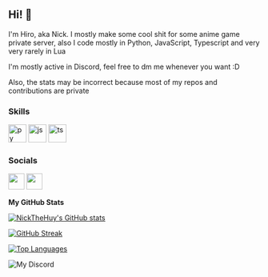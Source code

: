 ## Hi! 👋

I'm Hiro, aka Nick. I mostly make some cool shit for some anime game private server, also I code mostly in Python, JavaScript, Typescript and very very rarely in Lua

I'm mostly active in Discord, feel free to dm me whenever you want :D

Also, the stats may be incorrect because most of my repos and contributions are private


### Skills

<p align="left">
<a href="https://www.python.org" target="_blank" rel="noreferrer"><img src="https://raw.githubusercontent.com/danielcranney/readme-generator/main/public/icons/skills/python-colored.svg" width="36" height="36" alt="py" /></a> <a href="https://www.javascript.com" target="_blank" rel="noreferrer"><img src="https://raw.githubusercontent.com/danielcranney/readme-generator/main/public/icons/skills/javascript-colored.svg" width="36" height="36" alt="js" /></a> <a href="https://www.typescriptlang.org" target="_blank" rel="noreferrer"><img src="https://raw.githubusercontent.com/danielcranney/readme-generator/main/public/icons/skills/typescript-colored.svg" width="36" height="36" alt="ts" /></a>
</p>

### Socials

<p align="left"> <a href="https://discord.com/users/Hiro#6666" target="_blank" rel="noreferrer"><img src="https://raw.githubusercontent.com/danielcranney/readme-generator/main/public/icons/socials/discord.svg" width="32" height="32" /></a> <a href="https://www.github.com/NickTheHuy" target="_blank" rel="noreferrer"><img src="https://raw.githubusercontent.com/danielcranney/readme-generator/main/public/icons/socials/github.svg" width="32" height="32" /></a></p>

<b>My GitHub Stats</b>

[![NickTheHuy's GitHub stats](https://github-readme-stats.vercel.app/api?username=NickTheHuy&show_icons=true&theme=synthwave)](https://github.com/NickTheHuy/github-readme-stats)

[![GitHub Streak](https://github-readme-streak-stats.herokuapp.com?user=NickTheHuy&theme=modern-lilac2&hide_border=true)](https://git.io/streak-stats)

<a href="https://github.com/NickTheHuy" align="left"><img src="https://github-readme-stats.vercel.app/api/top-langs/?username=NickTheHuy&langs_count=10&title_color=0891b2&text_color=ffffff&icon_color=0891b2&bg_color=000000&hide_border=true&locale=en&custom_title=Top%20%Languages" alt="Top Languages" /></a>

 ![My Discord](https://discord-readme-badge.vercel.app/api?id=727934726484262972)
 
